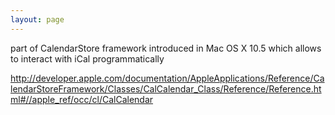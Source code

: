 ```yaml
---
layout: page
---
```


part of CalendarStore framework introduced in Mac OS X 10.5 which allows to interact with iCal programmatically

http://developer.apple.com/documentation/AppleApplications/Reference/CalendarStoreFramework/Classes/CalCalendar_Class/Reference/Reference.html#//apple_ref/occ/cl/CalCalendar

